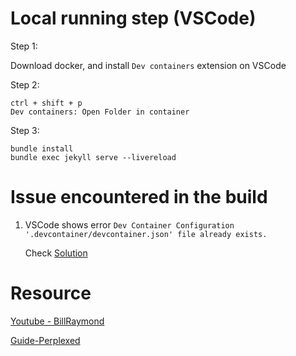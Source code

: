 # Local running step (VSCode)
Step 1:

Download docker, and install `Dev containers` extension on VSCode

Step 2: 

```
ctrl + shift + p
Dev containers: Open Folder in container
``` 
Step 3:
```
bundle install
bundle exec jekyll serve --livereload
```

# Issue encountered in the build

1. VSCode shows error `Dev Container Configuration '.devcontainer/devcontainer.json' file already exists.`

    Check [Solution](https://github.com/microsoft/vscode-remote-release/issues/9303)

# Resource
[Youtube - BillRaymond](https://www.youtube.com/watch?v=zijOXpZzdvs&list=PLWzwUIYZpnJuT0sH4BN56P5oWTdHJiTNq)

[Guide-Perplexed](https://github.com/Emadmasroor/Guide-Perplexed)